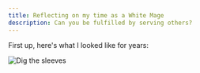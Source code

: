 ```yaml
---
title: Reflecting on my time as a White Mage
description: Can you be fulfilled by serving others?
---
```


First up, here's what I looked like for years:

![Dig the sleeves](/images/wh-mage.png)
